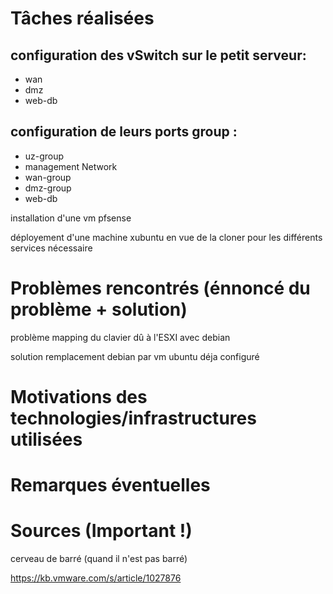 # Tâches réalisées
## configuration des vSwitch sur le petit serveur:
- wan
- dmz
- web-db

## configuration de leurs ports group :
- uz-group
- management Network
- wan-group
- dmz-group
- web-db


installation d'une vm pfsense

déployement d'une machine xubuntu en vue de la cloner pour les différents services nécessaire

# Problèmes rencontrés (énnoncé du problème + solution)
problème mapping du clavier dû à l'ESXI avec debian 

solution remplacement debian par vm ubuntu déja configuré

# Motivations des technologies/infrastructures utilisées

# Remarques éventuelles

# Sources (Important !)
cerveau de barré (quand il n'est pas barré)
 
https://kb.vmware.com/s/article/1027876

